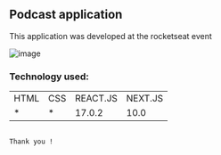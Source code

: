 <h2>Podcast application</h2>
  
<p>This application was developed at the rocketseat event</p>

![image](https://user-images.githubusercontent.com/70349830/116023067-d30e6680-a621-11eb-8fff-82a620a731fa.png)

<h3>Technology used:</h3>
<table>
  <tr>
    <td>HTML</td>
    <td>CSS</td>
    <td>REACT.JS</td>
     <td>NEXT.JS</td>
  </tr>
   <tr>
    <td>*</td>
    <td>*</td>
    <td>17.0.2</td>
     <td>10.0</td>
  </tr>
  
</table>

                                                                       Thank you !
